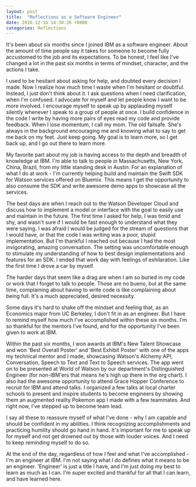 ```yaml
---
layout: post
title:  "Reflections as a Software Engineer"
date: 2016-12-16 14:30:26 +0800
categories: Reflections
---
```


It's been about six months since I joined IBM as a software engineer. About the amount of time people say it takes for someone to become fully accustomed to the job and its expectations. To be honest, I feel like I've changed a lot in the past six months in terms of mindset, character, and the actions I take.

I used to be hesitant about asking for help, and doubted every decision I made. Now I realize how much time I waste when I'm hesitant or doubtful. Instead, I just don't think about it. I ask questions when I need clarification, when I'm confused. I advocate for myself and let people know I want to be more involved. I encourage myself to speak up by applauding myself silently whenever I speak to a group of people at once. I build confidence in the code I write by having more pairs of eyes read my code and provide feedback. When I lose momentum, I call my mom. The old failsafe. She's always in the background encouraging me and knowing what to say to get me back on my feet. Just keep going. My goal is to learn more, so I get back up, and I go out there to learn more.

My favorite part about my job is having access to the depth and breadth of knowledge at IBM. I'm able to talk to people in Massachusetts, New York, China, Brazil, from my little standing desk in Austin. For an explanation of what I do at work - I'm currently helping build and maintain the Swift SDK for Watson services offered on Bluemix. This means I get the opportunity to also consume the SDK and write awesome demo apps to showcase all the services.

The best days are when I reach out to the Watson Developer Cloud and discuss how to implement a model or interface with the goal to easily use and maintain in the future. The first time I asked for help, I was timid and shy, and wasn't sure if I would be fast enough to understand what they were saying. I was afraid I would be judged for the stream of questions that I would have, or that the code I was writing was a poor, stupid implementation. But I'm thankful I reached out because I had the most invigorating, amazing conversation. The setting was uncomfortable enough to stimulate my understanding of how to best design implementations and features for an SDK. I ended that work day with feelings of exhilaration. Like the first time I drove a car by myself.

The harder days that seem like a drag are when I am so buried in my code or work that I forget to talk to people. Those are no bueno, but at the same time, complaining about having to write code is like complaining about being full. It's a much appreciated, desired necessity.

Some days it's hard to shake off the mindset and feeling that, as an Economics major from UC Berkeley, I don't fit in as an engineer. But I have to remind myself how much I've accomplished within these six months. I'm so thankful for the mentors I've found, and for the opportunity I've been given to work at IBM.

Within the past six months, I won awards at IBM's New Talent Showcase and won 'Best Overall Poster' and 'Best Exhibit Poster' with one of the apps my technical mentor and I made, showcasing Watson's Alchemy API, Conversation, Speech to Text and Text to Speech services. The app went on to be presented at World of Watson by our department's Distinguished Engineer (for non-IBM'ers that means he's high up there in the org chart). I also had the awesome opportunity to attend Grace Hopper Conference to recruit for IBM and attend talks. I organized a few talks at local charter schools to present and inspire students to become engineers by showing them an augmented reality Pokemon app I made with a few teammates. And right now, I've stepped up to become team lead.

I say all these to reassure myself of what I've done - why I am capable and should be confident in my abilities. I think recognizing accomplishments and practicing humility should go hand in hand. It's important for me to speak up for myself and not get drowned out by those with louder voices. And I need to keep reminding myself to do so.

At the end of the day, regardless of how I feel and what I've accomplished - I'm an engineer at IBM. I'm not saying what I do defines what it means to be an engineer. 'Engineer' is just a title I have, and I'm just doing my best to learn as much as I can. I'm super excited and thankful for all that I can learn, and have learned here.

